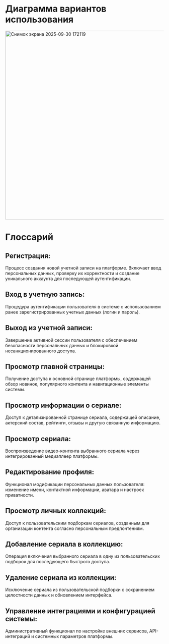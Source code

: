 # Диаграмма вариантов использования

<img width="715" height="598" alt="Снимок экрана 2025-09-30 172119" src="https://github.com/user-attachments/assets/e49cf9b0-075f-4b1f-a511-9c8aaf1fa2ce" />

# Глоссарий
## Регистрация:
Процесс создания новой учетной записи на платформе. Включает ввод персональных данных, проверку их корректности и создание уникального аккаунта для последующей аутентификации.

## Вход в учетную запись:
Процедура аутентификации пользователя в системе с использованием ранее зарегистрированных учетных данных (логин и пароль).

## Выход из учетной записи:
Завершение активной сессии пользователя с обеспечением безопасности персональных данных и блокировкой несанкционированного доступа.

## Просмотр главной страницы:
Получение доступа к основной странице платформы, содержащей обзор новинок, популярного контента и навигационные элементы системы.

## Просмотр информации о сериале:
Доступ к детализированной странице сериала, содержащей описание, актерский состав, рейтинги, отзывы и другую связанную информацию.

## Просмотр сериала:
Воспроизведение видео-контента выбранного сериала через интегрированный медиаплеер платформы.

## Редактирование профиля:
Функционал модификации персональных данных пользователя: изменение имени, контактной информации, аватара и настроек приватности.

## Просмотр личных коллекций:
Доступ к пользовательским подборкам сериалов, созданным для организации контента согласно персональным предпочтениям.

## Добавление сериала в коллекцию:
Операция включения выбранного сериала в одну из пользовательских подборок для последующего быстрого доступа.

## Удаление сериала из коллекции:
Исключение сериала из пользовательской подборки с сохранением целостности данных и обновлением интерфейса.

## Управление интеграциями и конфигурацией системы:
Административный функционал по настройке внешних сервисов, API-интеграций и системных параметров платформы.
